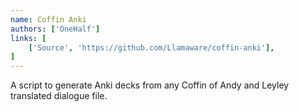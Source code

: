```yaml
---
name: Coffin Anki
authors: ['OneHalf']
links: [
	['Source', 'https://github.com/Llamaware/coffin-anki'],
]
---
```


A script to generate Anki decks from any Coffin of Andy and Leyley translated dialogue file.